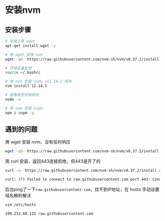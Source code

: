 # 安装nvm



## 安装步骤

```bash
# 安装工具 wget
apt-get install wget -y

# 用 wget 安装 nvm
wget -qO- https://raw.githubusercontent.com/nvm-sh/nvm/v0.37.2/install.sh | bash

# 环境变量生效
source ~/.bashrc

# 用 nvm 安装 node v12.14.1 版本
nvm install 12.14.1

# 查看是否安装成功
node -v

# 用 npm 安装 cnpm
npm i cnpm -g
```



## 遇到的问题

用 wget 安装 nvm，没有任何响应

```bash
wget -qO- https://raw.githubusercontent.com/nvm-sh/nvm/v0.37.2/install.sh | bash
```



用 curl 安装，返回443连接拒绝，但443是开了的

```bash
curl -o- https://raw.githubusercontent.com/nvm-sh/nvm/v0.37.2/install.sh | bash
```

```bash
curl: (7) Failed to connect to raw.githubusercontent.com port 443: Connection refused
```



后台ping了一下`raw.githubusercontent.com`，找不到IP地址，在 hosts 手动设置域名解析解决

```bash
vim /etc/hosts

199.232.68.133 raw.githubusercontent.com
```

